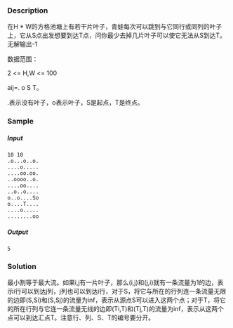 ### Description

在H * W的方格池塘上有若干片叶子，青蛙每次可以跳到与它同行或同列的叶子上，它从S点出发想要到达T点，问你最少去掉几片叶子可以使它无法从S到达T。无解输出-1

数据范围：

2 <= H,W <= 100

aij=. o S T。

.表示没有叶子，o表示叶子，S是起点，T是终点。

### Sample

##### Input

```
10 10
.o...o..o.
....o.....
....oo.oo.
..oooo..o.
....oo....
..o..o....
o..o....So
o....T....
....o.....
........oo
```

##### Output

```
5
```

### Solution

最小割等于最大流。如果i,j有一片叶子，那么(i,j)和(j,i)就有一条流量为1的边，表示i行可以到达j列，j列也可以到达i行，对于S，将它与所在的行列连一条流量无限的边即(S,Si)和(S,Sj)的流量为inf，表示从源点S可以进入这两个点；对于T，将它的所在行列与它连一条流量无线的边即(Ti,T)和(Tj,T)的流量为inf，表示从这两个点可以到达汇点T。注意行、列、S、T的编号要分开。
